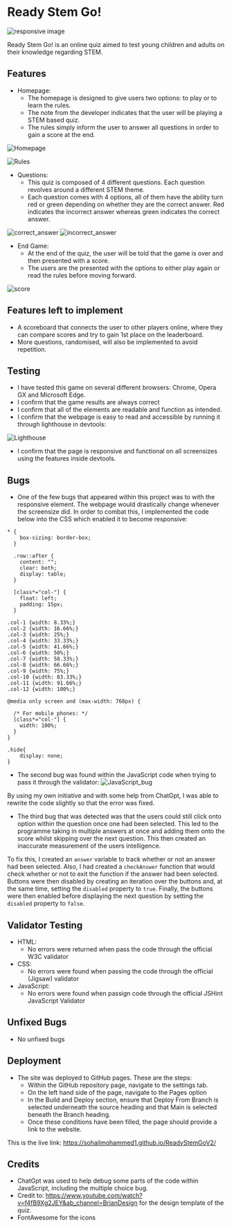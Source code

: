 # **Ready Stem Go!**

![responsive image](./assets/images/responsive.png)

Ready Stem Go! is an online quiz aimed to test young children and adults on their knowledge regarding STEM. 

## **Features**
- Homepage:
    - The homepage is designed to give users two options: to play or to learn the rules.
    - The note from the developer indicates that the user will be playing a STEM based quiz.
    - The rules simply inform the user to answer all questions in order to gain a score at the end.

![Homepage](./assets/images/homepage1.png)

![Rules](./assets/images/rules2.png)

- Questions:
    - This quiz is composed of 4 different questions. Each question revolves around a different STEM theme. 
    - Each question comes with 4 options, all of them have the ability turn red or green depending on whether they are the correct answer. Red indicates the incorrect answer whereas green indicates the correct answer. 

![correct_answer](./assets/images/correct.png)
![incorrect_answer](./assets/images/incorrect.png)

- End Game:
    - At the end of the quiz, the user will be told that the game is over and then presented with a score. 
    - The users are the presented with the options to either play again or read the rules before moving forward.

![score](./assets/images/game_over.png)

## **Features left to implement**
- A scoreboard that connects the user to other players online, where they can compare scores and try to gain 1st place on the leaderboard. 
- More questions, randomised, will also be implemented to avoid repetition.

## **Testing**

- I have tested this game on several different browsers: Chrome, Opera GX and Microsoft Edge. 
- I confirm that the game results are always correct
- I confirm that all of the elements are readable and function as intended. 
- I confirm that the webpage is easy to read and accessible by running it through lighthouse in devtools:

![Lighthouse](./assets/images/lighthouse.png)
- I confirm that the page is responsive and functional on all screensizes using the features inside devtools.

## **Bugs**

- One of the few bugs that appeared within this project was to with the responsive element. The webpage would drastically change whenever the screensize did. In order to combat this, I implemented the code below into the CSS which enabled it to become responsive:  

```
* {
    box-sizing: border-box;
  }
  
  .row::after {
    content: "";
    clear: both;
    display: table;
  }
  
  [class*="col-"] {
    float: left;
    padding: 15px;
  }
  
.col-1 {width: 8.33%;}
.col-2 {width: 16.66%;}
.col-3 {width: 25%;}
.col-4 {width: 33.33%;}
.col-5 {width: 41.66%;}
.col-6 {width: 50%;}
.col-7 {width: 58.33%;}
.col-8 {width: 66.66%;}
.col-9 {width: 75%;}
.col-10 {width: 83.33%;}
.col-11 {width: 91.66%;}
.col-12 {width: 100%;}

@media only screen and (max-width: 768px) {

  /* For mobile phones: */
  [class*="col-"] {
    width: 100%;
  }
}

.hide{
    display: none;
}
```
- The second bug was found within the JavaScript code when trying to pass it through the validator: 
![JavaScript_bug](./assets/images/javabug.png)

By using my own initiative and with some help from ChatGpt, I was able to rewrite the code slightly so that the error was fixed. 

- The third bug that was detected was that the users could still click onto option within the question once one had been selected. This led to the programme taking in multiple answers at once and adding them onto the score whilst skipping over the next question. This then created an inaccurate measurement of the users intelligence. 

To fix this, I created an ```answer``` variable to track whether or not an answer had been selected. Also, I had created a ```checkAnswer``` function that would check whether or not to exit the function if the answer had been selected. Buttons were then disabled by creating an iteration over the buttons and, at the same time, setting the ```disabled``` property to ```true```. Finally, the buttons were then enabled before displaying the next question by setting the ```disabled``` property to ```false```. 


## **Validator Testing**
- HTML:
    - No errors were returned when pass the code through the official W3C validator
- CSS:
    - No errors were found when passing the code through the official (Jigsaw) validator
- JavaScript:
    - No errors were found when passign code through the official JSHint JavaScript Validator 

## **Unfixed Bugs**
- No unfixed bugs

## **Deployment**

- The site was deployed to GitHub pages. These are the steps: 
    - Within the GitHub repository page, navigate to the settings tab. 
    - On the left hand side of the page, navigate to the Pages option
    - In the Build and Deploy section, ensure that Deploy From Branch is selected underneath the source heading and that Main is selected beneath the Branch heading. 
    - Once these conditions have been filled, the page should provide a link to the website.

This is the live link: https://sohailmohammed1.github.io/ReadyStemGoV2/

## **Credits**
- ChatGpt was used to help debug some parts of the code within JavaScript, including the multiple choice bug.  
- Credit to: https://www.youtube.com/watch?v=f4fB9Xg2JEY&ab_channel=BrianDesign for the design template of the quiz. 
- FontAwesome for the icons









